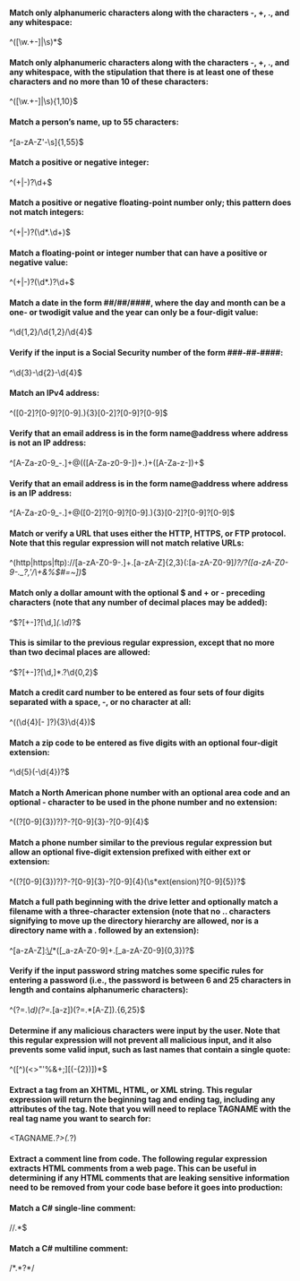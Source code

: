 ﻿#### Match only alphanumeric characters along with the characters -, +, ., and any whitespace:

^([\w\.\+\-]|\s)*$

#### Match only alphanumeric characters along with the characters -, +, ., and any whitespace, with the stipulation that there is at least one of these characters and no more than 10 of these characters:

^([\w\.\+\-]|\s){1,10}$

#### Match a person’s name, up to 55 characters:

^[a-zA-Z\'\-\s]{1,55}$

#### Match a positive or negative integer:

^(\+|\-)?\d+$

#### Match a positive or negative floating-point number only; this pattern does not match integers:

^(\+|\-)?(\d*\.\d+)$

#### Match a floating-point or integer number that can have a positive or negative value:

^(\+|\-)?(\d*\.)?\d+$

#### Match a date in the form ##/##/####, where the day and month can be a one- or twodigit value and the year can only be a four-digit value:

^\d{1,2}\/\d{1,2}\/\d{4}$

#### Verify if the input is a Social Security number of the form ###-##-####:

^\d{3}-\d{2}-\d{4}$

#### Match an IPv4 address:

^([0-2]?[0-9]?[0-9]\.){3}[0-2]?[0-9]?[0-9]$

#### Verify that an email address is in the form name@address where address is not an IP address:

^[A-Za-z0-9_\-\.]+@(([A-Za-z0-9\-])+\.)+([A-Za-z\-])+$

#### Verify that an email address is in the form name@address where address is an IP address:

^[A-Za-z0-9_\-\.]+@([0-2]?[0-9]?[0-9]\.){3}[0-2]?[0-9]?[0-9]$

#### Match or verify a URL that uses either the HTTP, HTTPS, or FTP protocol. Note that this regular expression will not match relative URLs:

^(http|https|ftp)\://[a-zA-Z0-9\-\.]+\.[a-zA-Z]{2,3}(:[a-zA-Z0-9]*)?/?([a-zA-Z0-9\-\._\?\,\'/\\\+&%\$#\=~])*$

#### Match only a dollar amount with the optional $ and + or - preceding characters (note that any number of decimal places may be added):

^\$?[+-]?[\d,]*(\.\d*)?$

#### This is similar to the previous regular expression, except that no more than two decimal places are allowed:

^\$?[+-]?[\d,]*\.?\d{0,2}$

#### Match a credit card number to be entered as four sets of four digits separated with a space, -, or no character at all:

^((\d{4}[- ]?){3}\d{4})$

#### Match a zip code to be entered as five digits with an optional four-digit extension:

^\d{5}(-\d{4})?$

#### Match a North American phone number with an optional area code and an optional - character to be used in the phone number and no extension:

^(\(?[0-9]{3}\)?)?\-?[0-9]{3}\-?[0-9]{4}$

#### Match a phone number similar to the previous regular expression but allow an optional five-digit extension prefixed with either ext or extension:

^(\(?[0-9]{3}\)?)?\-?[0-9]{3}\-?[0-9]{4}(\s*ext(ension)?[0-9]{5})?$

#### Match a full path beginning with the drive letter and optionally match a filename with a three-character extension (note that no .. characters signifying to move up the directory hierarchy are allowed, nor is a directory name with a . followed by an extension):

^[a-zA-Z]:[\\/]([_a-zA-Z0-9]+[\\/]?)*([_a-zA-Z0-9]+\.[_a-zA-Z0-9]{0,3})?$

#### Verify if the input password string matches some specific rules for entering a password (i.e., the password is between 6 and 25 characters in length and contains alphanumeric characters):

^(?=.*\d)(?=.*[a-z])(?=.*[A-Z]).{6,25}$

#### Determine if any malicious characters were input by the user. Note that this regular expression will not prevent all malicious input, and it also prevents some valid input, such as last names that contain a single quote:

^([^\)\(\<\>\"\'\%\&\+\;][(-{2})])*$

#### Extract a tag from an XHTML, HTML, or XML string. This regular expression will return the beginning tag and ending tag, including any attributes of the tag. Note that you will need to replace TAGNAME with the real tag name you want to search for:

<TAGNAME.*?>(.*?)</TAGNAME>

#### Extract a comment line from code. The following regular expression extracts HTML comments from a web page. This can be useful in determining if any HTML comments that are leaking sensitive information need to be removed from your code base before it goes into production:

<!--.*?-->

#### Match a C# single-line comment:

//.*$

#### Match a C# multiline comment:

/\*.*?\*/

